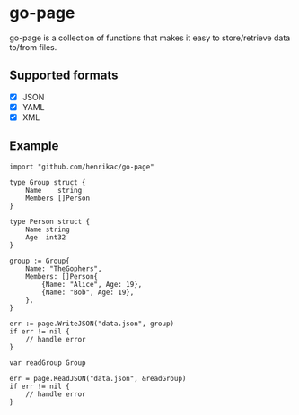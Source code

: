 # go-page

go-page is a collection of functions that makes it easy to store/retrieve data to/from files.

## Supported formats
+ [X] JSON
+ [X] YAML
+ [X] XML

## Example
```golang
import "github.com/henrikac/go-page"

type Group struct {
	Name    string
	Members []Person
}

type Person struct {
	Name string
	Age  int32
}

group := Group{
	Name: "TheGophers",
	Members: []Person{
		{Name: "Alice", Age: 19},
		{Name: "Bob", Age: 19},
	},
}

err := page.WriteJSON("data.json", group)
if err != nil {
	// handle error
}

var readGroup Group

err = page.ReadJSON("data.json", &readGroup)
if err != nil {
	// handle error
}
```
